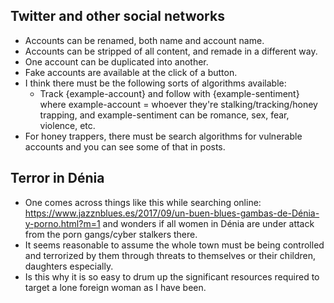 ## Twitter and other social networks

- Accounts can be renamed, both name and account name.
- Accounts can be stripped of all content, and remade in a different way.
- One account can be duplicated into another.
- Fake accounts are available at the click of a button.
- I think there must be the following sorts of algorithms available:
    - Track {example-account} and follow with {example-sentiment} where example-account = whoever they're stalking/tracking/honey trapping, and example-sentiment can be romance, sex, fear, violence, etc.
- For honey trappers, there must be search algorithms for vulnerable accounts and you can see some of that in posts.

## Terror in Dénia

- One comes across things like this while searching online: https://www.jazznblues.es/2017/09/un-buen-blues-gambas-de-Dénia-y-porno.html?m=1 and wonders if all women in Dénia are under attack from the porn gangs/cyber stalkers there.
- It seems reasonable to assume the whole town must be being controlled and terrorized by them through threats to themselves or their children, daughters especially.
- Is this why it is so easy to drum up the significant resources required to target a lone foreign woman as I have been.

